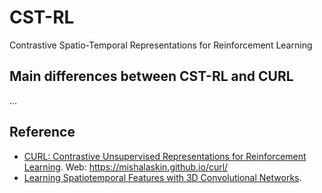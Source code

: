# CST-RL
Contrastive Spatio-Temporal Representations for Reinforcement Learning


## Main differences between CST-RL and CURL
...

## Reference
- [CURL: Contrastive Unsupervised Representations for Reinforcement Learning](https://arxiv.org/abs/2004.04136). Web: https://mishalaskin.github.io/curl/
- [Learning Spatiotemporal Features with 3D Convolutional Networks](https://arxiv.org/abs/1412.0767). 
